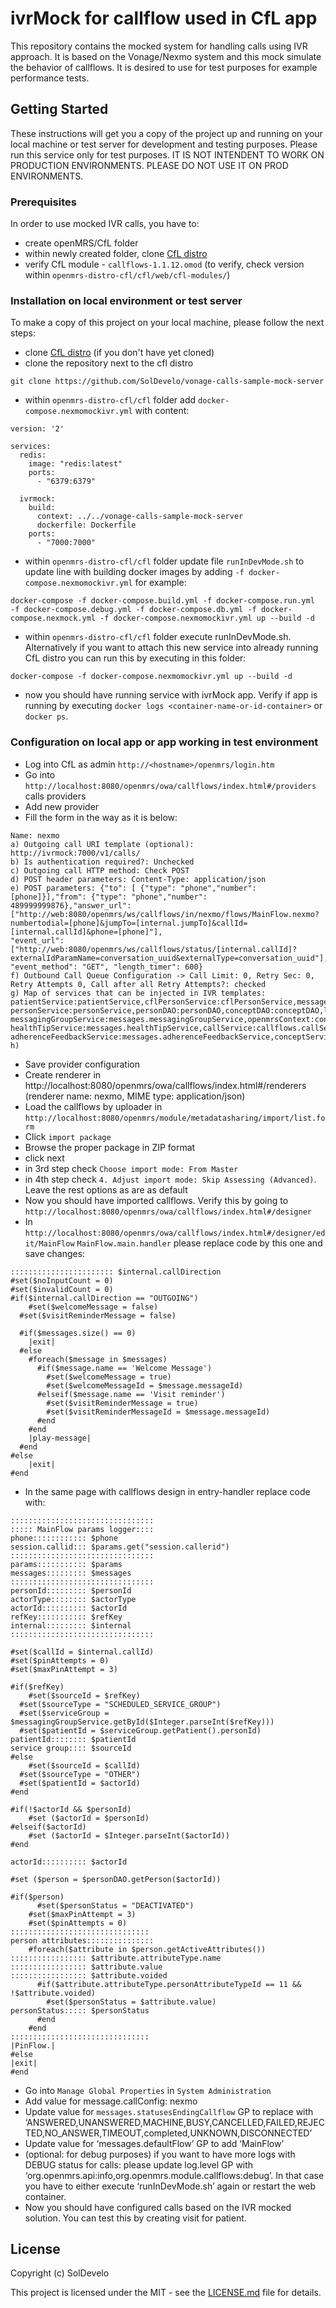 # ivrMock for callflow used in CfL app

This repository contains the mocked system for handling calls using IVR approach. It is based on the Vonage/Nexmo system and this 
mock simulate the behavior of callflows. It is desired to use for test purposes for example performance tests.

## Getting Started

These instructions will get you a copy of the project up and running on your local machine 
or test server for development and testing purposes. Please run this service only for test purposes. 
IT IS NOT INTENDENT TO WORK ON PRODUCTION ENVIRONMENTS. PLEASE DO NOT USE IT ON PROD ENVIRONMENTS.

### Prerequisites

In order to use mocked IVR calls, you have to:
* create openMRS/CfL folder
* within newly created folder, clone [CfL distro](https://github.com/SolDevelo/openmrs-distro-cfl)
* verify CfL module - `callflows-1.1.12.omod` (to verify, check version within `openmrs-distro-cfl/cfl/web/cfl-modules/`)

### Installation on local environment or test server

To make a copy of this project on your local machine, please follow the next steps:
* clone [CfL distro](https://github.com/SolDevelo/openmrs-distro-cfl) (if you don't have yet cloned)
* clone the repository next to the cfl distro
```
git clone https://github.com/SolDevelo/vonage-calls-sample-mock-server
```
* within `openmrs-distro-cfl/cfl` folder add `docker-compose.nexmomockivr.yml` with content:
```
version: '2'

services:
  redis:
    image: "redis:latest"
    ports:
      - "6379:6379"

  ivrmock:
    build:
      context: ../../vonage-calls-sample-mock-server
      dockerfile: Dockerfile
    ports:
      - "7000:7000"

```
* within `openmrs-distro-cfl/cfl` folder update file `runInDevMode.sh` to update line 
with building docker images by adding `-f docker-compose.nexmomockivr.yml` for example:
```
docker-compose -f docker-compose.build.yml -f docker-compose.run.yml  -f docker-compose.debug.yml -f docker-compose.db.yml -f docker-compose.nexmock.yml -f docker-compose.nexmomockivr.yml up --build -d
```
* within `openmrs-distro-cfl/cfl` folder execute runInDevMode.sh. Alternatively if you want to attach this new 
service into already running CfL distro you can run this by executing in this folder:
```
docker-compose -f docker-compose.nexmomockivr.yml up --build -d
```
* now you should have running service with ivrMock app. Verify if app is running by executing `docker logs <container-name-or-id-container>`
or `docker ps`.

### Configuration on local app or app working in test environment
* Log into CfL as admin `http://<hostname>/openmrs/login.htm`
* Go into `http://localhost:8080/openmrs/owa/callflows/index.html#/providers` calls providers
* Add new provider
* Fill the form in the way as it is below:
```
Name: nexmo
a) Outgoing call URI template (optional): http://ivrmock:7000/v1/calls/
b) Is authentication required?: Unchecked
c) Outgoing call HTTP method: Check POST
d) POST header parameters: Content-Type: application/json
e) POST parameters: {"to": [ {"type": "phone","number": [phone]}],"from": {"type": "phone","number": 489999999876},"answer_url": 
["http://web:8080/openmrs/ws/callflows/in/nexmo/flows/MainFlow.nexmo?numbertodial=[phone]&jumpTo=[internal.jumpTo]&callId=[internal.callId]&phone=[phone]"],
"event_url":["http://web:8080/openmrs/ws/callflows/status/[internal.callId]?externalIdParamName=conversation_uuid&externalType=conversation_uuid"],
"event_method": "GET", "length_timer": 600}
f) Outbound Call Queue Configuration -> Call Limit: 0, Retry Sec: 0, Retry Attempts 0, Call after all Retry Attempts?: checked
g) Map of services that can be injected in IVR templates: 
patientService:patientService,cflPersonService:cflPersonService,messagesService:messages.messagingService,
personService:personService,personDAO:personDAO,conceptDAO:conceptDAO,locationService:locationService,
messagingGroupService:messages.messagingGroupService,openmrsContext:context,patientTemplateService:messages.patientTemplateService,
healthTipService:messages.healthTipService,callService:callflows.callService,
adherenceFeedbackService:messages.adherenceFeedbackService,conceptService:conceptService
h) 
```
* Save provider configuration
* Create renderer in http://localhost:8080/openmrs/owa/callflows/index.html#/renderers 
(renderer name: nexmo, MIME type: application/json)
* Load the callflows by uploader in `http://localhost:8080/openmrs/module/metadatasharing/import/list.form`
* Click `import package`
* Browse the proper package in ZIP format
* click next
* in 3rd step check `Choose import mode: From Master`
* in 4th step check `4. Adjust import mode: Skip Assessing (Advanced)`. Leave the rest options as are as default
* Now you should have imported callflows. Verify this by going to `http://localhost:8080/openmrs/owa/callflows/index.html#/designer`
* In `http://localhost:8080/openmrs/owa/callflows/index.html#/designer/edit/MainFlow` `MainFlow.main.handler` please replace code by this one and save changes:
```
::::::::::::::::::::::: $internal.callDirection
#set($noInputCount = 0)
#set($invalidCount = 0)
#if($internal.callDirection == "OUTGOING")
	#set($welcomeMessage = false)
  #set($visitReminderMessage = false)

  #if($messages.size() == 0)
    |exit|
  #else
    #foreach($message in $messages)
      #if($message.name == 'Welcome Message')
        #set($welcomeMessage = true)
        #set($welcomeMessageId = $message.messageId)
      #elseif($message.name == 'Visit reminder')
        #set($visitReminderMessage = true)
        #set($visitReminderMessageId = $message.messageId)
      #end
    #end
    |play-message|
  #end
#else
	|exit|
#end
```
* In the same page with callflows design in entry-handler replace code with:
```
::::::::::::::::::::::::::::::::
::::: MainFlow params logger::::
phone:::::::::::: $phone
session.callid::: $params.get("session.callerid")
::::::::::::::::::::::::::::::::
params::::::::::: $params
messages::::::::: $messages
::::::::::::::::::::::::::::::::
personId::::::::: $personId
actorType:::::::: $actorType
actorId:::::::::: $actorId
refKey::::::::::: $refKey
internal::::::::: $internal
::::::::::::::::::::::::::::::::

#set($callId = $internal.callId)
#set($pinAttempts = 0)
#set($maxPinAttempt = 3)

#if($refKey)
	#set($sourceId = $refKey)
  #set($sourceType = "SCHEDULED_SERVICE_GROUP")
  #set($serviceGroup = $messagingGroupService.getById($Integer.parseInt($refKey)))
  #set($patientId = $serviceGroup.getPatient().personId)
patientId:::::::: $patientId
service group:::: $sourceId
#else
	#set($sourceId = $callId)
  #set($sourceType = "OTHER")
  #set($patientId = $actorId)
#end

#if(!$actorId && $personId)
	#set ($actorId = $personId)
#elseif($actorId)	
	#set ($actorId = $Integer.parseInt($actorId)) 
#end

actorId:::::::::: $actorId

#set ($person = $personDAO.getPerson($actorId))

#if($person)
	  #set($personStatus = "DEACTIVATED")
    #set($maxPinAttempt = 3)
    #set($pinAttempts = 0)
:::::::::::::::::::::::::::::::
person attributes:::::::::::::::
  	#foreach($attribute in $person.getActiveAttributes())
::::::::::::::::: $attribute.attributeType.name
::::::::::::::::: $attribute.value
::::::::::::::::: $attribute.voided
      #if($attribute.attributeType.personAttributeTypeId == 11 && !$attribute.voided)
      	#set($personStatus = $attribute.value)
personStatus::::: $personStatus
      #end
    #end
:::::::::::::::::::::::::::::::
|PinFlow.|
#else
|exit|
#end
```
* Go into `Manage Global Properties` in `System Administration`
* Add value for message.callConfig: nexmo
* Update value for `messages.statusesEndingCallflow` GP to replace with ‘ANSWERED,UNANSWERED,MACHINE,BUSY,CANCELLED,FAILED,REJECTED,NO_ANSWER,TIMEOUT,completed,UNKNOWN,DISCONNECTED’
* Update value for ‘messages.defaultFlow’ GP to add ‘MainFlow’
* (optional: for debug purposes) if you want to have more logs with DEBUG status for calls: please update log.level GP with ‘org.openmrs.api:info,org.openmrs.module.callflows:debug’. In that case you have to  either execute ‘runInDevMode.sh’ again or restart the web container.
* Now you should have configured calls based on the IVR mocked solution. You can test this by creating visit for patient.

## License

Copyright (c) SolDevelo

This project is licensed under the MIT - see the [LICENSE.md](LICENSE.md) file for details.
